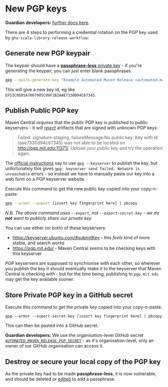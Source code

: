 # New PGP keys

**Guardian developers:** [further docs here](https://docs.google.com/document/d/1zA8CHa1a8faemorWokUlbkdexYzpilalqcPFwkRu92M/edit?tab=t.0#heading=h.mnrh0k50nysb).

There are 4 steps to performing a credential rotation on the PGP key used by `gha-scala-library-release-workflow`:

## Generate new PGP keypair

The keypair should have a [**passphrase-less** private key](https://unix.stackexchange.com/a/550538/46453) -
if you're generating the keypair, you can just enter blank passphrases.

```bash
gpg --quick-generate-key "Example Automated Maven Release <automated.maven@example.com>"
```

This will give a new key id, eg like `EF53C0E05A7067985C09F1B2AAE7330D94C67345`.

## Publish Public PGP key

Maven Central _requires_ that the public PGP key is published to public keyservers - it will
[_reject_](https://github.com/guardian/redirect-resolver/actions/runs/12158544330/job/33906914072#step:5:63)
artifacts that are signed with unknown PGP keys:

> Failed: signature-staging, failureMessage:No public key: Key with id: (aae7330d94c67345) was not able to be located on <a href="http://pgp.mit.edu:11371/">http://pgp.mit.edu:11371/</a>. Upload your public key and try the operation again.

The [official instructions](https://central.sonatype.org/publish/requirements/gpg/#distributing-your-public-key)
say to use `gpg --keyserver` to publish the key, but unfortunately this gives
`gpg: keyserver send failed: Network is unreachable` errors - so instead we have to
manually paste our key into a web form on a PGP keyserver website.

Execute this command to get the new public key copied into your copy-n-paste:

```bash
gpg --armor --export [insert key fingerprint here] | pbcopy
```

_N.B. The above command uses `--export`, not `--export-secret-key` - we do **not** want
to publicly share our private key._

You can use either (or both) of these keyservers:

* https://keyserver.ubuntu.com/#submitKey - this _feels_ kind of more stable, and search works
* https://pgp.mit.edu/ - Maven Central seems to be checking keys with this keyserver

PGP keyservers are supposed to synchronise with each other, so wherever you publish the
key it should eventually make it to the keyserver that Maven Central is checking with - but
for the time being, publishing to `pgp.mit.edu` may get the key available sooner.

## Store Private PGP key in a GitHub secret

Execute this command to get the private key copied into your copy-n-paste:

```
gpg --armor --export-secret-key [insert key fingerprint here] | pbcopy
```

This can then be pasted into a GitHub secret.

**Guardian developers:** We use the organisation-level GitHub secret
[`AUTOMATED_MAVEN_RELEASE_PGP_SECRET`](https://github.com/organizations/guardian/settings/secrets/actions/AUTOMATED_MAVEN_RELEASE_PGP_SECRET) -
as it's organisation-level, only an owner of our GitHub organisation can access it.

## Destroy or secure your local copy of the PGP key

As the private key had to be made **passphrase-less**, it is now vulnerable, and
should be deleted or [edited](https://stackoverflow.com/q/77716552/438886) to add a passphrase.
